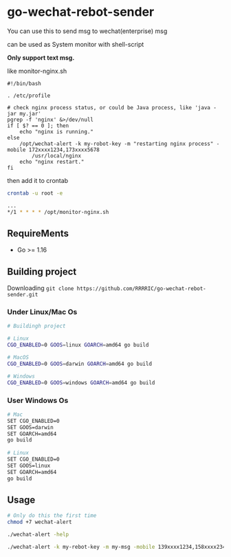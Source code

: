 # go-wechat-rebot-sender

You can use this to send msg to wechat(enterprise) msg

can be used as System monitor with shell-script

**Only support text msg.**

like monitor-nginx.sh

```shell
#!/bin/bash

. /etc/profile

# check nginx process status, or could be Java process, like 'java -jar my.jar'
pgrep -f 'nginx' &>/dev/null 
if [ $? == 0 ]; then
    echo "nginx is running."
else
    /opt/wechat-alert -k my-robot-key -m "restarting nginx process" -mobile 172xxxx1234,173xxxx5678
		/usr/local/nginx
    echo "nginx restart."
fi
```

then add it to crontab

```bash
crontab -u root -e

...
*/1 * * * * /opt/monitor-nginx.sh
```





## RequireMents

-   Go >= 1.16



## Building project

Downloading `git clone https://github.com/RRRRIC/go-wechat-rebot-sender.git`

### Under Linux/Mac Os

```bash
# Buildingh project

# Linux 
CGO_ENABLED=0 GOOS=linux GOARCH=amd64 go build 

# MacOS
CGO_ENABLED=0 GOOS=darwin GOARCH=amd64 go build

# Windows
CGO_ENABLED=0 GOOS=windows GOARCH=amd64 go build
```



### User Windows Os

```bash
# Mac
SET CGO_ENABLED=0
SET GOOS=darwin
SET GOARCH=amd64
go build
 
# Linux
SET CGO_ENABLED=0
SET GOOS=linux
SET GOARCH=amd64
go build
```



## Usage

```bash
# Only do this the first time
chmod +7 wechat-alert

./wechat-alert -help

./wechat-alert -k my-rebot-key -m my-msg -mobile 139xxxx1234,158xxxx2345,172xxxx3456
```

